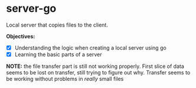 # server-go

Local server that copies files to the client.

**Objectives:**
- [x] Understanding the logic when creating a local server using go
- [x] Learning the basic parts of a server

**NOTE:** the file transfer part is still not working properly. First slice of data seems to be lost on transfer, still trying to figure out why. Transfer seems to be working without problems in *really* small files